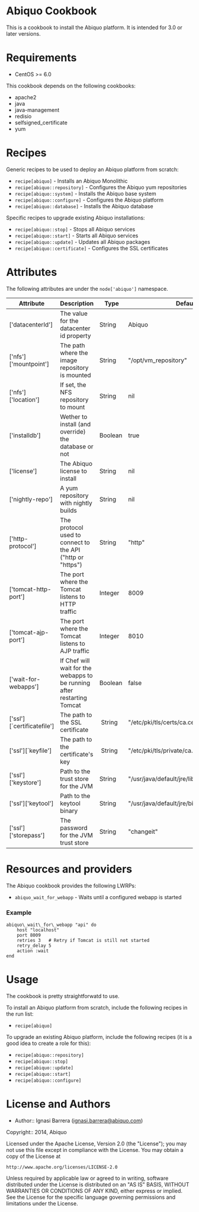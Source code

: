 Abiquo Cookbook
===============

This is a cookbook to install the Abiquo platform. It is intended for 3.0 or later versions.

# Requirements

* CentOS >= 6.0

This cookbook depends on the following cookbooks:

* apache2
* java
* java-management
* redisio
* selfsigned\_certificate
* yum

# Recipes

Generic recipes to be used to deploy an Abiquo platform from scratch:

* `recipe[abiquo]` - Installs an Abiquo Monolithic
* `recipe[abiquo::repository]` - Configures the Abiquo yum repositories
* `recipe[abiquo::system]` - Installs the Abiquo base system
* `recipe[abiquo::configure]` - Configures the Abiquo platform
* `recipe[abiquo::database]` - Installs the Abiquo database

Specific recipes to upgrade existing Abiquo installations:

* `recipe[abiquo::stop]` - Stops all Abiquo services
* `recipe[abiquo::start]` - Starts all Abiquo services
* `recipe[abiquo::update]` - Updates all Abiquo packages
* `recipe[abiquo::certificate]` - Configures the SSL certificates

# Attributes

The following attributes are under the `node['abiquo']` namespace.

Attribute | Description | Type | Default
----------|-------------|------|--------
['datacenterId'] | The value for the datacenter id property | String | Abiquo
['nfs']['mountpoint'] | The path where the image repository is mounted | String | "/opt/vm\_repository"
['nfs']['location'] | If set, the NFS repository to mount | String | nil
['installdb'] | Wether to install (and override) the database or not | Boolean | true
['license'] | The Abiquo license to install | String | nil
['nightly-repo'] | A yum repository with nightly builds | String | nil
['http-protocol'] | The protocol used to connect to the API ("http or "https") | String | "http"
['tomcat-http-port'] | The port where the Tomcat listens to HTTP traffic | Integer | 8009
['tomcat-ajp-port'] | The port where the Tomcat listens to AJP traffic | Integer | 8010
['wait-for-webapps'] | If Chef will wait for the webapps to be running after restarting Tomcat | Boolean | false
['ssl'][´certificatefile'] | The path to the SSL certificate | String | "/etc/pki/tls/certs/ca.cert"
['ssl'][´keyfile'] | The path to the certificate's key | String | "/etc/pki/tls/private/ca.key"
['ssl']['keystore'] | Path to the trust store for the JVM | String | "/usr/java/default/jre/lib/security/cacerts"
['ssl']['keytool'] | Path to the keytool binary | String | "/usr/java/default/jre/bin/keytool"
['ssl']['storepass'] | The password for the JVM trust store | String | "changeit"

# Resources and providers

The Abiquo cookbook provides the following LWRPs:

* `abiquo_wait_for_webapp` - Waits until a configured webapp is started

### Example

    abiquo\_wait\_for\_webapp "api" do
        host "localhost"
        port 8009
        retries 3   # Retry if Tomcat is still not started
        retry_delay 5
        action :wait
    end

# Usage

The cookbook is pretty straightforwatd to use.

To install an Abiquo platform from scratch, include the following recipes in the run list:

* `recipe[abiquo]`

To upgrade an existing Abiquo platform, include the following recipes (it is a good idea to create a role for this):

* `recipe[abiquo::repository]`
* `recipe[abiquo::stop]`
* `recipe[abiquo::update]`
* `recipe[abiquo::start]`
* `recipe[abiquo::configure]`

# License and Authors

* Author:: Ignasi Barrera (ignasi.barrera@abiquo.com)

Copyright:: 2014, Abiquo

Licensed under the Apache License, Version 2.0 (the "License");
you may not use this file except in compliance with the License.
You may obtain a copy of the License at

    http://www.apache.org/licenses/LICENSE-2.0

Unless required by applicable law or agreed to in writing, software
distributed under the License is distributed on an "AS IS" BASIS,
WITHOUT WARRANTIES OR CONDITIONS OF ANY KIND, either express or implied.
See the License for the specific language governing permissions and
limitations under the License.
